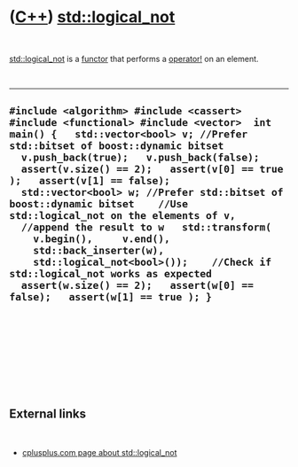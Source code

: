 



 

 

 

 

 

([C++](Cpp.md)) [std::logical\_not](CppLogical_not.md)
========================================================

 

[std::logical\_not](CppLogical_not.md) is a [functor](CppFunctor.md)
that performs a [operator!](CppOperatorLogicalNot.md) on an element.

 

  --------------------------------------------------------------------------------------------------------------------------------------------------------------------------------------------------------------------------------------------------------------------------------------------------------------------------------------------------------------------------------------------------------------------------------------------------------------------------------------------------------------------------------------------------------------------------------------------------------------------------------------------------------------------------------------
  ` #include <algorithm> #include <cassert> #include <functional> #include <vector>  int main() {   std::vector<bool> v; //Prefer std::bitset of boost::dynamic bitset   v.push_back(true);   v.push_back(false);    assert(v.size() == 2);   assert(v[0] == true );   assert(v[1] == false);    std::vector<bool> w; //Prefer std::bitset of boost::dynamic bitset    //Use std::logical_not on the elements of v,   //append the result to w   std::transform(     v.begin(),     v.end(),     std::back_inserter(w),     std::logical_not<bool>());    //Check if std::logical_not works as expected   assert(w.size() == 2);   assert(w[0] == false);   assert(w[1] == true ); } `
  --------------------------------------------------------------------------------------------------------------------------------------------------------------------------------------------------------------------------------------------------------------------------------------------------------------------------------------------------------------------------------------------------------------------------------------------------------------------------------------------------------------------------------------------------------------------------------------------------------------------------------------------------------------------------------------

 

 

 

 

 

External links
--------------

 

-   [cplusplus.com page about
    std::logical\_not](http://www.cplusplus.com/reference/std/functional/logical_not)

 

 

 

 

 





 



